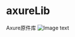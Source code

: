 # axureLib
Axure原件库
![Image text](https://raw.githubusercontent.com/lsh63/axureLib/master/pic/iphone6.png)
